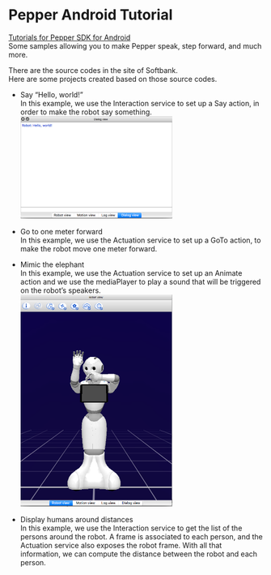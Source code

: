 # Pepper Android Tutorial

[Tutorials for Pepper SDK for Android](https://android.aldebaran.com/doc/tutorials.html) <br>
Some samples allowing you to make Pepper speak, step forward, and much more. <br>

There are the source codes in the site of Softbank. <br>
Here are some projects created based on those source codes. <br>

- Say “Hello, world!” <br>
In this example, we use the Interaction service to set up a Say action, in order to make the robot say something. <br>
<img src="https://github.com/ohwada/Pepper_Android_Tutorial/blob/master/PepperTutorialSay/docs/dialog.png" width="300" /> <br>

- Go to one meter forward <br>
In this example, we use the Actuation service to set up a GoTo action, to make the robot move one meter forward. <br>

- Mimic the elephant <br>
In this example, we use the Actuation service to set up an Animate action and we use the mediaPlayer to play a sound that will be triggered on the robot’s speakers. <br>
<img src="https://github.com/ohwada/Pepper_Android_Tutorial/blob/master/PepperTutorialElephant/docs/elephant.png" width="300" /> <br>

- Display humans around distances <br>
In this example, we use the Interaction service to get the list of the persons around the robot. A frame is associated to each person, and the Actuation service also exposes the robot frame. With all that information, we can compute the distance between the robot and each person. <br>
